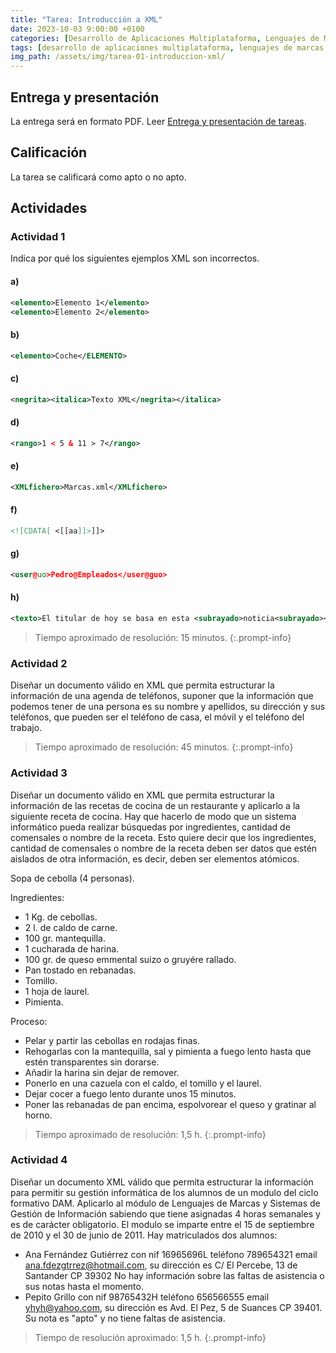 ```yaml
---
title: "Tarea: Introducción a XML"
date: 2023-10-03 9:00:00 +0100
categories: [Desarrollo de Aplicaciones Multiplataforma, Lenguajes de Marcas y Sistemas de Gestión de Información]
tags: [desarrollo de aplicaciones multiplataforma, lenguajes de marcas y sistemas de gestión de información, administración de sistemas informáticos de red, desarrollo de aplicaciones web]
img_path: /assets/img/tarea-01-introduccion-xml/
---
```


## Entrega y presentación

La entrega será en formato PDF. Leer [Entrega y presentación de tareas](/posts/entrega-presentacion-tareas/).

## Calificación

La tarea se calificará como apto o no apto.

## Actividades

### Actividad 1

Indica por qué  los siguientes ejemplos XML son incorrectos.

#### a)

```xml
<elemento>Elemento 1</elemento>
<elemento>Elemento 2</elemento>
```

#### b)

```xml
<elemento>Coche</ELEMENTO>
```

#### c)

```xml
<negrita><italica>Texto XML</negrita></italica>
```

#### d)

```xml
<rango>1 < 5 & 11 > 7</rango>
```

#### e)

```xml
<XMLfichero>Marcas.xml</XMLfichero>
```

#### f)

```xml
<![CDATA[ <[[aa]]>]]>
```

#### g)

```xml
<user@uo>Pedro@Empleados</user@guo>
```

#### h)

```xml
<texto>El titular de hoy se basa en esta <subrayado>noticia<subrayado></texto>
```

> Tiempo aproximado de resolución: 15 minutos.
{:.prompt-info}

### Actividad 2

Diseñar un documento válido en XML que permita estructurar la información de una agenda de teléfonos, suponer que la información que podemos tener de una persona es su nombre y apellidos, su dirección y sus teléfonos, que pueden ser el teléfono de casa, el móvil y el teléfono del trabajo.

> Tiempo aproximado de resolución: 45 minutos.
{:.prompt-info}

### Actividad 3

Diseñar un documento válido en XML que permita estructurar la información de las recetas de cocina de un restaurante y aplicarlo a la siguiente receta de cocina. Hay que hacerlo de modo que un sistema informático pueda realizar búsquedas por ingredientes, cantidad de comensales o nombre de la receta. Esto quiere decir que los ingredientes, cantidad de comensales o nombre de la receta deben ser datos que estén aislados de otra información, es decir, deben ser elementos atómicos.

Sopa de cebolla (4 personas).

Ingredientes:

- 1 Kg. de cebollas.
- 2 l. de caldo de carne.
- 100 gr. mantequilla.
- 1 cucharada de harina.
- 100 gr. de queso emmental suizo o gruyére rallado.
- Pan tostado en rebanadas.
- Tomillo.
- 1 hoja de laurel.
- Pimienta.

Proceso:

- Pelar y partir las cebollas en rodajas finas.
- Rehogarlas con la mantequilla, sal y pimienta a fuego lento hasta que estén transparentes sin dorarse.
- Añadir la harina sin dejar de remover.
- Ponerlo en una cazuela con el caldo, el tomillo y el laurel.
- Dejar cocer a fuego lento durante unos 15 minutos.
- Poner las rebanadas de pan encima, espolvorear el queso y gratinar al horno.

> Tiempo aproximado de resolución: 1,5 h.
{:.prompt-info}

### Actividad 4

Diseñar un documento XML válido que permita estructurar la información para permitir su gestión informática de los alumnos de un modulo del ciclo formativo DAM. Aplicarlo al módulo de Lenguajes de Marcas y Sistemas de Gestión de Información sabiendo que tiene asignadas 4 horas semanales y es de carácter obligatorio. El modulo se imparte entre el 15 de septiembre de 2010 y el 30 de junio de 2011. Hay matriculados dos alumnos:

- Ana Fernández Gutiérrez con nif 16965696L teléfono 789654321 email <ana.fdezgtrrez@hotmail.com>, su dirección es C/ El Percebe, 13 de Santander CP 39302 No hay información sobre las faltas de asistencia o sus notas hasta el momento.
- Pepito Grillo con nif 98765432H teléfono 656566555 email <yhyh@yahoo.com>, su dirección es Avd. El Pez, 5 de Suances CP 39401. Su nota es "apto" y no tiene faltas de asistencia.

> Tiempo de resolución aproximado: 1,5 h.
{:.prompt-info}
